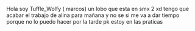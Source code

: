 Hola soy Tuffle_Wolfy ( marcos) un lobo que esta en smx 2 xd
tengo que acabar el trabajo de alina para mañana y no se si me va a dar tiempo
porque no lo puedo hacer por la tarde pk estoy en las praticas
